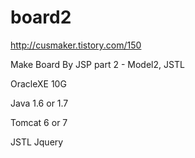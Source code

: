 # board2
http://cusmaker.tistory.com/150

Make Board By JSP part 2 - Model2, JSTL

OracleXE 10G

Java 1.6 or 1.7 


Tomcat 6 or 7 

JSTL Jquery
